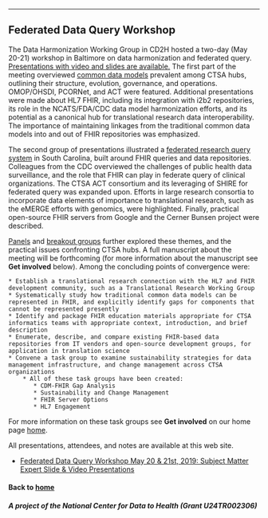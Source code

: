 ---
## Federated Data Query Workshop


The Data Harmonization Working Group in CD2H hosted a two-day (May 20-21) workshop in Baltimore on data harmonization and federated query.  [Presentations with video and slides are available.](https://drive.google.com/drive/folders/1r4ZbDY73g4bws-w-gDMQAS-VMg9g-APP)  The first part of the meeting overviewed [common data models](https://drive.google.com/drive/folders/1mQSStlEHiWKzYdOlCXFn4auhXhq9zUo9) prevalent among CTSA hubs, outlining their structure, evolution, governance, and operations.  OMOP/OHSDI, PCORNet, and ACT were featured.  Additional presentations were made about HL7 FHIR, including its integration with i2b2 repositories, its role in the NCATS/FDA/CDC data model harmonization efforts, and its potential as a canonical hub for translational research data interoperability.   The importance of maintaining linkages from the traditional common data models into and out of FHIR repositories was emphasized.

The second group of presentations illustrated a [federated research query system](https://drive.google.com/drive/folders/1Se91BwKp0rVsXUwtNztIztPfyKhNoh60) in South Carolina, built around FHIR queries and data repositories.  Colleagues from the CDC overviewed the challenges of public health data surveillance, and the role that FHIR can play in federate query of clinical organizations.  The CTSA ACT consortium and its leveraging of SHIRE for federated query was expanded upon.  Efforts in large research consortia to incorporate data elements of importance to translational research, such as the eMERGE efforts with genomics, were highlighted.   Finally, practical open-source FHIR servers from Google and the Cerner Bunsen project were described.

[Panels](http://webcast.jhu.edu/Mediasite/Play/986a0dd739824eeea34c92166fe88a5b1d)
 and [breakout groups](https://drive.google.com/drive/folders/1JDuhN7dCoMjI-rZ-ooT8JPh8ppB0eRWt) further explored these themes, and the practical issues confronting CTSA hubs.  A full manuscript about the meeting will be forthcoming (for more information about the manuscript see **Get involved** below).  Among the concluding points of convergence were:

    * Establish a translational research connection with the HL7 and FHIR development community, such as a Translational Research Working Group
    * Systematically study how traditional common data models can be represented in FHIR, and explicitly identify gaps for components that cannot be represented presently
    * Identify and package FHIR education materials appropriate for CTSA informatics teams with appropriate context, introduction, and brief description
    * Enumerate, describe, and compare existing FHIR-based data repositories from IT vendors and open-source development groups, for application in translation science
    * Convene a task group to examine sustainability strategies for data management infrastructure, and change management across CTSA organizations
        * All of these task groups have been created:
           * CDM-FHIR Gap Analysis
           * Sustainability and Change Management
           * FHIR Server Options
           * HL7 Engagement
For more information on these task groups see **Get involved** on our home page [home](https://data2health.github.io/data-harmonization/).

All presentations, attendees, and notes are available at this web site.
* [Federated Data Query Workshop May 20 & 21st, 2019: Subject Matter Expert Slide & Video Presentations](https://drive.google.com/drive/folders/1kgcoV8BW_9Zg7XLwObw9HXAO4aJLamQQ?usp=sharing) 

#### Back to [home](https://data2health.github.io/data-harmonization/)

##### A project of the National Center for Data to Health (Grant U24TR002306)
